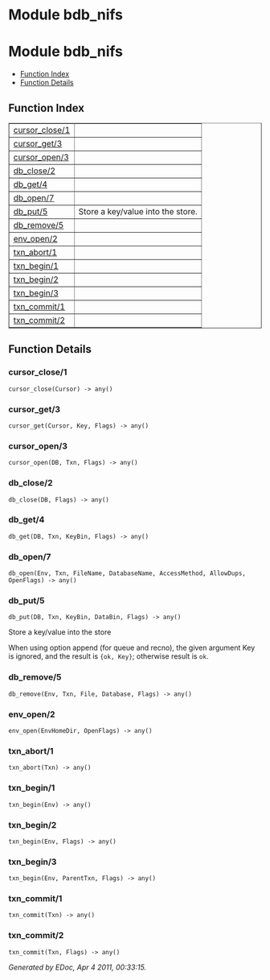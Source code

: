 Module bdb_nifs
===============


<h1>Module bdb_nifs</h1>

* [Function Index](#index)
* [Function Details](#functions)






<h2><a name="index">Function Index</a></h2>



<table width="100%" border="1" cellspacing="0" cellpadding="2" summary="function index"><tr><td valign="top"><a href="#cursor_close-1">cursor_close/1</a></td><td></td></tr><tr><td valign="top"><a href="#cursor_get-3">cursor_get/3</a></td><td></td></tr><tr><td valign="top"><a href="#cursor_open-3">cursor_open/3</a></td><td></td></tr><tr><td valign="top"><a href="#db_close-2">db_close/2</a></td><td></td></tr><tr><td valign="top"><a href="#db_get-4">db_get/4</a></td><td></td></tr><tr><td valign="top"><a href="#db_open-7">db_open/7</a></td><td></td></tr><tr><td valign="top"><a href="#db_put-5">db_put/5</a></td><td>  
Store a key/value into the store.</td></tr><tr><td valign="top"><a href="#db_remove-5">db_remove/5</a></td><td></td></tr><tr><td valign="top"><a href="#env_open-2">env_open/2</a></td><td></td></tr><tr><td valign="top"><a href="#txn_abort-1">txn_abort/1</a></td><td></td></tr><tr><td valign="top"><a href="#txn_begin-1">txn_begin/1</a></td><td></td></tr><tr><td valign="top"><a href="#txn_begin-2">txn_begin/2</a></td><td></td></tr><tr><td valign="top"><a href="#txn_begin-3">txn_begin/3</a></td><td></td></tr><tr><td valign="top"><a href="#txn_commit-1">txn_commit/1</a></td><td></td></tr><tr><td valign="top"><a href="#txn_commit-2">txn_commit/2</a></td><td></td></tr></table>




<h2><a name="functions">Function Details</a></h2>


<a name="cursor_close-1"></a>

<h3>cursor_close/1</h3>





`cursor_close(Cursor) -> any()`

<a name="cursor_get-3"></a>

<h3>cursor_get/3</h3>





`cursor_get(Cursor, Key, Flags) -> any()`

<a name="cursor_open-3"></a>

<h3>cursor_open/3</h3>





`cursor_open(DB, Txn, Flags) -> any()`

<a name="db_close-2"></a>

<h3>db_close/2</h3>





`db_close(DB, Flags) -> any()`

<a name="db_get-4"></a>

<h3>db_get/4</h3>





`db_get(DB, Txn, KeyBin, Flags) -> any()`

<a name="db_open-7"></a>

<h3>db_open/7</h3>





`db_open(Env, Txn, FileName, DatabaseName, AccessMethod, AllowDups, OpenFlags) -> any()`

<a name="db_put-5"></a>

<h3>db_put/5</h3>





`db_put(DB, Txn, KeyBin, DataBin, Flags) -> any()`





  
Store a key/value into the store

When using option append (for queue and recno), the given argument
Key is ignored, and the result is `{ok, Key}`; otherwise result is
`ok`.
<a name="db_remove-5"></a>

<h3>db_remove/5</h3>





`db_remove(Env, Txn, File, Database, Flags) -> any()`

<a name="env_open-2"></a>

<h3>env_open/2</h3>





`env_open(EnvHomeDir, OpenFlags) -> any()`

<a name="txn_abort-1"></a>

<h3>txn_abort/1</h3>





`txn_abort(Txn) -> any()`

<a name="txn_begin-1"></a>

<h3>txn_begin/1</h3>





`txn_begin(Env) -> any()`

<a name="txn_begin-2"></a>

<h3>txn_begin/2</h3>





`txn_begin(Env, Flags) -> any()`

<a name="txn_begin-3"></a>

<h3>txn_begin/3</h3>





`txn_begin(Env, ParentTxn, Flags) -> any()`

<a name="txn_commit-1"></a>

<h3>txn_commit/1</h3>





`txn_commit(Txn) -> any()`

<a name="txn_commit-2"></a>

<h3>txn_commit/2</h3>





`txn_commit(Txn, Flags) -> any()`



_Generated by EDoc, Apr 4 2011, 00:33:15._
